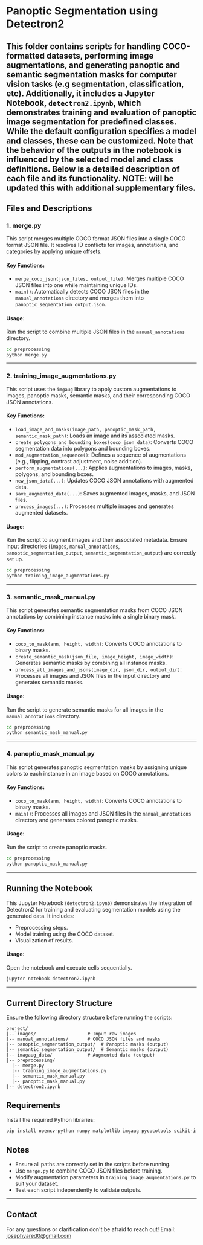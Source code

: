 # Panoptic Segmentation using Detectron2

This folder contains scripts for handling COCO-formatted datasets, performing image augmentations, and generating panoptic and semantic segmentation masks for computer vision tasks (e.g segmentation, classification, etc). Additionally, it includes a Jupyter Notebook, `detectron2.ipynb`, which demonstrates training and evaluation of panoptic image segmentation for predefined classes. While the default configuration specifies a model and classes, these can be customized. Note that the behavior of the outputs in the notebook is influenced by the selected model and class definitions. Below is a detailed description of each file and its functionality. NOTE: will be updated this with additional supplementary files.
---

## Files and Descriptions

### 1. **merge.py**

This script merges multiple COCO format JSON files into a single COCO format JSON file. It resolves ID conflicts for images, annotations, and categories by applying unique offsets.

#### Key Functions:
- `merge_coco_json(json_files, output_file)`: Merges multiple COCO JSON files into one while maintaining unique IDs.
- `main()`: Automatically detects COCO JSON files in the `manual_annotations` directory and merges them into `panoptic_segmentation_output.json`.

#### Usage:
Run the script to combine multiple JSON files in the `manual_annotations` directory.
```bash
cd preprocessing
python merge.py
```

---

### 2. **training_image_augmentations.py**

This script uses the `imgaug` library to apply custom augmentations to images, panoptic masks, semantic masks, and their corresponding COCO JSON annotations.

#### Key Functions:
- `load_image_and_masks(image_path, panoptic_mask_path, semantic_mask_path)`: Loads an image and its associated masks.
- `create_polygons_and_bounding_boxes(coco_json_data)`: Converts COCO segmentation data into polygons and bounding boxes.
- `mod_augmentation_sequence()`: Defines a sequence of augmentations (e.g., flipping, contrast adjustment, noise addition).
- `perform_augmentations(...)`: Applies augmentations to images, masks, polygons, and bounding boxes.
- `new_json_data(...)`: Updates COCO JSON annotations with augmented data.
- `save_augmented_data(...)`: Saves augmented images, masks, and JSON files.
- `process_images(...)`: Processes multiple images and generates augmented datasets.

#### Usage:
Run the script to augment images and their associated metadata. Ensure input directories (`images`, `manual_annotations`, `panoptic_segmentation_output`, `semantic_segmentation_output`) are correctly set up.
```bash
cd preprocessing
python training_image_augmentations.py
```

---

### 3. **semantic_mask_manual.py**

This script generates semantic segmentation masks from COCO JSON annotations by combining instance masks into a single binary mask.

#### Key Functions:
- `coco_to_mask(ann, height, width)`: Converts COCO annotations to binary masks.
- `create_semantic_mask(json_file, image_height, image_width)`: Generates semantic masks by combining all instance masks.
- `process_all_images_and_jsons(image_dir, json_dir, output_dir)`: Processes all images and JSON files in the input directory and generates semantic masks.

#### Usage:
Run the script to generate semantic masks for all images in the `manual_annotations` directory.
```bash
cd preprocessing
python semantic_mask_manual.py
```

---

### 4. **panoptic_mask_manual.py**

This script generates panoptic segmentation masks by assigning unique colors to each instance in an image based on COCO annotations.

#### Key Functions:
- `coco_to_mask(ann, height, width)`: Converts COCO annotations to binary masks.
- `main()`: Processes all images and JSON files in the `manual_annotations` directory and generates colored panoptic masks.

#### Usage:
Run the script to create panoptic masks.
```bash
cd preprocessing
python panoptic_mask_manual.py
```

---

## Running the Notebook

This Jupyter Notebook (`detectron2.ipynb`) demonstrates the integration of Detectron2 for training and evaluating segmentation models using the generated data. It includes:
- Preprocessing steps.
- Model training using the COCO dataset.
- Visualization of results.

#### Usage:
Open the notebook and execute cells sequentially.
```bash
jupyter notebook detectron2.ipynb
```

---

## Current Directory Structure

Ensure the following directory structure before running the scripts:
```
project/
|-- images/                   # Input raw images
|-- manual_annotations/       # COCO JSON files and masks
|-- panoptic_segmentation_output/  # Panoptic masks (output)
|-- semantic_segmentation_output/  # Semantic masks (output)
|-- imagaug_data/             # Augmented data (output)
|-- preprocessing/
  |-- merge.py
  |-- training_image_augmentations.py
  |-- semantic_mask_manual.py
  |-- panoptic_mask_manual.py
|-- detectron2.ipynb
```

## Requirements

Install the required Python libraries:
```bash
pip install opencv-python numpy matplotlib imgaug pycocotools scikit-image
```

## Notes

- Ensure all paths are correctly set in the scripts before running.
- Use `merge.py` to combine COCO JSON files before training.
- Modify augmentation parameters in `training_image_augmentations.py` to suit your dataset.
- Test each script independently to validate outputs.

---

## Contact
For any questions or clarification don't be afraid to reach out! Email: josephyared0@gmail.com